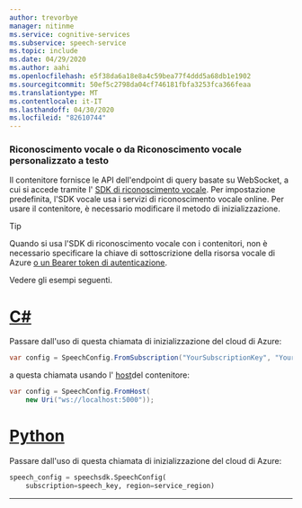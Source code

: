 ```yaml
---
author: trevorbye
manager: nitinme
ms.service: cognitive-services
ms.subservice: speech-service
ms.topic: include
ms.date: 04/29/2020
ms.author: aahi
ms.openlocfilehash: e5f38da6a18e8a4c59bea77f4ddd5a68db1e1902
ms.sourcegitcommit: 50ef5c2798da04cf746181fbfa3253fca366feaa
ms.translationtype: MT
ms.contentlocale: it-IT
ms.lasthandoff: 04/30/2020
ms.locfileid: "82610744"
---
```

### <a name="speech-to-text-or-custom-speech-to-text"></a>Riconoscimento vocale o da Riconoscimento vocale personalizzato a testo

Il contenitore fornisce le API dell'endpoint di query basate su WebSocket, a cui si accede tramite l' [SDK di riconoscimento vocale](../index.yml). Per impostazione predefinita, l'SDK vocale usa i servizi di riconoscimento vocale online. Per usare il contenitore, è necessario modificare il metodo di inizializzazione.

> [!TIP]
> Quando si usa l'SDK di riconoscimento vocale con i contenitori, non è necessario specificare la chiave di sottoscrizione della risorsa vocale di Azure [o un Bearer token di autenticazione](../rest-speech-to-text.md#authentication).

Vedere gli esempi seguenti.

# <a name="c"></a>[C#](#tab/csharp)

Passare dall'uso di questa chiamata di inizializzazione del cloud di Azure:

```csharp
var config = SpeechConfig.FromSubscription("YourSubscriptionKey", "YourServiceRegion");
```

a questa chiamata usando l' [host](https://docs.microsoft.com/dotnet/api/microsoft.cognitiveservices.speech.speechconfig.fromhost?view=azure-dotnet)del contenitore:

```csharp
var config = SpeechConfig.FromHost(
    new Uri("ws://localhost:5000"));
```

# <a name="python"></a>[Python](#tab/python)

Passare dall'uso di questa chiamata di inizializzazione del cloud di Azure:

```python
speech_config = speechsdk.SpeechConfig(
    subscription=speech_key, region=service_region)
```

---
